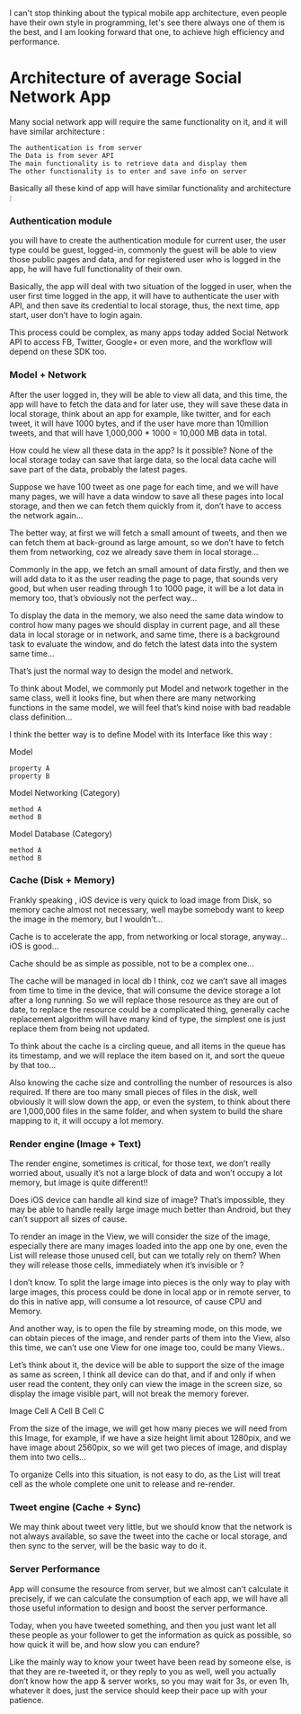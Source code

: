 
I can't stop thinking about the typical mobile app architecture, even people have their own style in programming, let's see there always one of them is the best, and I am looking forward that one, to achieve high efficiency and performance.


Architecture of average Social Network App
==========================================

Many social network app will require the same functionality on it, and it will have similar architecture :

	The authentication is from server
	The Data is from sever API
	The main functionality is to retrieve data and display them
	The other functionality is to enter and save info on server

Basically all these kind of app will have similar functionality and architecture :

<h3>Authentication module</h3> 

you will have to create the authentication module for current user, the user type could be guest, logged-in, commonly the guest will be able to view those public pages and data, and for registered user who is logged in the app, he will have full functionality of their own.

Basically, the app will deal with two situation of the logged in user, when the user first time logged in the app, it will have to authenticate the user with API, and then save its credential to local storage, thus, the next time, app start, user don’t have to login again.

This process could be complex, as many apps today added Social Network API to access FB, Twitter, Google+ or even more, and the workflow will depend on these SDK too.

<h3>Model + Network</h3>
	
After the user logged in, they will be able to view all data, and this time, the app will have to fetch the data and for later use, they will save these data in local storage, think about an app for example, like twitter, and for each tweet, it will have 1000 bytes, and if the user have more than 10million tweets, and that will have 1,000,000 * 1000 = 10,000 MB data in total.

How could he view all these data in the app? Is it possible? None of the local storage today can save that large data, so the local data cache will save part of the data, probably the latest pages.

Suppose we have 100 tweet as one page for each time, and we will have many pages, we will have a data window to save all these pages into local storage, and then we can fetch them quickly from it, don’t have to access the network again…

The better way, at first we will fetch a small amount of tweets, and then we can fetch them at back-ground as large amount, so we don’t have to fetch them from networking, coz we already save them in local storage…

Commonly in the app, we fetch an small amount of data firstly, and then we will add data to it as the user reading the page to page, that sounds very good, but when user reading through 1 to 1000 page, it will be a lot data in memory too, that’s obviously not the perfect way…

To display the data in the memory, we also need the same data window to control how many pages we should display in current page, and all these data in local storage or in network, and same time, there is a background task to evaluate the window, and do fetch the latest data into the system same time…

That’s just the normal way to design the model and network.

To think about Model, we commonly put Model and network together in the same class, well it looks fine, but when there are many networking functions in the same model, we will feel that’s kind noise with bad readable class definition…

I think the better way is to define Model with its Interface like this way : 


Model

	property A
	property B
	
Model Networking (Category)

	method A
	method B

Model Database (Category)

	method A
	method B

<h3>Cache (Disk + Memory)</h3>

Frankly speaking , iOS device is very quick to load image from Disk, so memory cache almost not necessary, well maybe somebody want to keep the image in the memory, but I wouldn’t…

Cache is to accelerate the app, from networking or local storage, anyway…iOS is good…

Cache should be as simple as possible, not to be a complex one…

The cache will be managed in local db I think, coz we can’t save all images from time to time in the device, that will consume the device storage a lot after a long running. So we will replace those resource as they are out of date, to replace the resource could be a complicated thing, generally cache replacement algorithm will have many kind of type, the simplest one is just replace them from being not updated. 

To think about the cache is a circling queue, and all items in the queue has its timestamp, and we will replace the item based on it, and sort the queue by that too…

Also knowing the cache size and controlling the number of resources is also required. If there are too many small pieces of files in the disk, well obviously it will slow down the app, or even the system, to think about there are 1,000,000 files in the same folder, and when system to build the share mapping to it, it will occupy a lot memory.


<h3>Render engine (Image + Text)</h3>

The render engine, sometimes is critical, for those text, we don’t really worried about, usually it’s not a large block of data and won’t occupy a lot memory, but image is quite different!!

Does iOS device can handle all kind size of image? That’s impossible, they may be able to handle really large image much better than Android, but they can’t support all sizes of cause.

To render an image in the View, we will consider the size of the image, especially there are many images loaded into the app one by one, even the List will release those unused cell, but can we totally rely on them? When they will release those cells, immediately when it’s invisible or ?

I don’t know. To split the large image into pieces is the only way to play with large images, this process could be done in local app or in remote server, to do this in native app, will consume a lot resource, of cause CPU and Memory.

And another way, is to open the file by streaming mode, on this mode, we can obtain pieces of the image, and render parts of them into the View, also this time, we can’t use one View for one image too, could be many Views..

Let’s think about it, the device will be able to support the size of the image as same as screen, I think all device can do that, and if and only if when user read the content, they only can view the image in the screen size, so display the image visible part, will not break the memory forever.

Image
	Cell A
	Cell B
	Cell C

From the size of the image, we will get how many pieces we will need from this Image, for example, if we have a size height limit about 1280pix, and we have image about 2560pix, so we will get two pieces of image, and display them into two cells…

To organize Cells into this situation, is not easy to do, as the List will treat cell as the whole complete one unit to release and re-render.


<h3>Tweet engine (Cache + Sync)</h3>	

We may think about tweet very little, but we should know that the network is not always available, so save the tweet into the cache or local storage, and then sync to the server, will be the basic way to do it.

<h3>Server Performance</h3>

App will consume the resource from server, but we almost can’t calculate it precisely, if we can calculate the consumption of each app, we will have all those useful information to design and boost the server performance.

Today, when you have tweeted something, and then you just want let all these people as your follower to get the information as quick as possible, so how quick it will be, and how slow you can endure?

Like the mainly way to know your tweet have been read by someone else, is that they are re-tweeted it, or they reply to you as well, well you actually don’t know how the app & server works, so you may wait for 3s, or even 1h, whatever it does, just the service should keep their pace up with your patience. 

